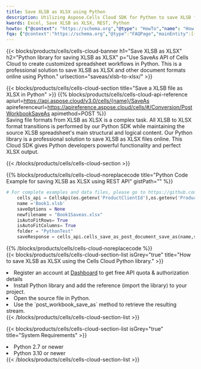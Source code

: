 ```yaml
---
title: Save XLSB as XLSX using Python 
description: Utilizing Aspose.Cells Cloud SDK for Python to save XLSB format file as XLSX format file. 
kwords: Excel, Save XLSB as XLSX, REST, Python
howto: {"@context": "https://schema.org","@type": "HowTo","name": "How to save XLSB as XLSX using the Cells Cloud Python library.","description": "How to save XLSB as XLSX using the Cells Cloud Python library.","image": {"@type": "ImageObject"},"url": "/python/saveas/xlsb-to-xlsx/","step": [{ "@type": "HowToStep","name": "How to save XLSB as XLSX using the Cells Cloud Python library. step 1", "image": {"@type": "ImageObject",},"url": "/python/saveas/xlsb-to-xlsx/","text": "Register an account at <a href='https://dashboard.aspose.cloud/'>Dashboard</a> to get free API quota & authorization details",},{ "@type": "HowToStep","name": "How to save XLSB as XLSX using the Cells Cloud Python library. step 1", "image": {"@type": "ImageObject",},"url": "/python/saveas/xlsb-to-xlsx/","text": "Install Python library and add the reference (import the library) to your project.",},{ "@type": "HowToStep","name": "How to save XLSB as XLSX using the Cells Cloud Python library. step 1", "image": {"@type": "ImageObject",},"url": "/python/saveas/xlsb-to-xlsx/","text": "Open the source file in Python.",},{ "@type": "HowToStep","name": "How to save XLSB as XLSX using the Cells Cloud Python library. step 1", "image": {"@type": "ImageObject",},"url": "/python/saveas/xlsb-to-xlsx/","text": "Use the `post_workbook_save_as` method to retrieve the resulting stream.",}, ],"supply": {"@type": "HowToSupply","name": "document"},"tool": [{"@type": "HowToTool","name": "PyCharm, Visual Studio Code, Sublime, Eclipse"},{"@type": "HowToTool","name": "Aspose Cells"}],"totalTime": "PT6M"}
fqa: {"@context":"https://schema.org","@type":"FAQPage","mainEntity":[{"@type":"Question","name":"Why save file as other formats file in C# using REST API?","acceptedAnswer":{"@type":"Answer","text":"Documents are encoded in many ways, and some files may be incompatible with the software you use. To open and read such files, just save them as appropriate file formats.<br/><ol><li>Install .NET SDK and add the reference (import the library) to your project.</li><li>Open the source file in C# using REST API.</li><li>Call the PostWorkbookSaveAsRequest() method, passing an output filename with required extension.</li><li>Get the result of save as a separate file.</li></ol>"}},{"@type":"Question","name":"What file formats can I save as with your C# library?","acceptedAnswer":{"@type":"Answer","text":"We support a variety of file formats for conversion using .NET library, including XLSX, Excel, xls , PDF, CSV, HTML, Markdown, XML, PNG, JPG, TIFF, Json, TXT and many more."}},{"@type":"Question","name":"What is the maximum allowed file size for conversion using this .NET library?","acceptedAnswer":{"@type":"Answer","text":"There are no file size limits for format conversions using .NET library."}}]}
---
```



{{< blocks/products/cells/cells-cloud-banner h1="Save XLSB as XLSX" h2="Python library for saving XLSB as XLSX" p="Use SaveAs API of Cells Cloud to create customized spreadsheet workflows in Python. This is a professional solution to save XLSB as XLSX and other document formats online using Python." urlsection="saveas/xlsb-to-xlsx/" >}}

{{< blocks/products/cells/cells-cloud-section  title="Save a XLSB file as XLSX in Python" >}}
{{% blocks/products/cells/cells-cloud-api-reference  apiurl=https://api.aspose.cloud/v3.0/cells/{name}/SaveAs  apireferenceurl=https://apireference.aspose.cloud/cells/#/Conversion/PostWorkbookSaveAs  apimethod=POST %}}
<br/>
Saving file formats from XLSB as XLSX is a complex task. All XLSB to XLSX format transitions is performed by our Python SDK while maintaining the source XLSB spreadsheet's main structural and logical content. Our Python library is a professional solution to save XLSB as XLSX files online. This Cloud SDK gives Python developers powerful functionality and perfect XLSX output.

{{< /blocks/products/cells/cells-cloud-section >}}

{{% blocks/products/cells/cells-cloud-noreplacecode title="Python Code Example for saving XLSB as XLSX using REST API" gistPath="" %}}
  
```python
# For complete examples and data files, please go to https://github.com/aspose-cells-cloud/aspose-cells-cloud-python/
    cells_api = CellsApi(os.getenv('ProductClientId'),os.getenv('ProductClientSecret'))
    name ='Book1.xlsb'    
    saveOptions = None
    newfilename = "Book1Saveas.xlsx"
    isAutoFitRows= True
    isAutoFitColumns= True
    folder = "PythonTest"
    saveResponse = cells_api.cells_save_as_post_document_save_as(name,save_options=saveOptions, newfilename=(folder +'/' + newfilename),folder=folder)
```
  
{{% /blocks/products/cells/cells-cloud-noreplacecode  %}}
<br/>
{{< blocks/products/cells/cells-cloud-section-list isGrey="true"  title="How to save XLSB as XLSX using the Cells Cloud Python library." >}}
<li>Register an account at <a href="https://dashboard.aspose.cloud/">Dashboard</a> to get free API quota & authorization details</li>
<li>Install Python library and add the reference (import the library) to your project.</li>
<li>Open the source file in Python.</li>
<li>Use the `post_workbook_save_as` method to retrieve the resulting stream.</li>
{{< /blocks/products/cells/cells-cloud-section-list >}}

{{< blocks/products/cells/cells-cloud-section-list isGrey="true"  title="System Requirements" >}}
<li>Python 2.7 or newer</li>
<li>Python 3.10 or newer</li>
{{< /blocks/products/cells/cells-cloud-section-list >}}
